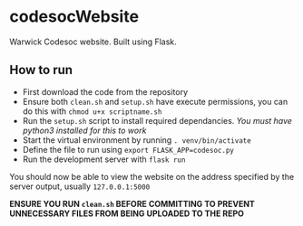 # codesocWebsite
Warwick Codesoc website. Built using Flask.

## How to run
- First download the code from the repository
- Ensure both ```clean.sh``` and ```setup.sh``` have execute permissions, you can do this with ```chmod u+x scriptname.sh``` 
- Run the  ```setup.sh``` script to install required dependancies. *You must have python3 installed for this to work*
- Start the virtual environment by running ```. venv/bin/activate```
- Define the file to run using ```export FLASK_APP=codesoc.py```
- Run the development server with ```flask run```

You should now be able to view the website on the address specified by the server output, usually ```127.0.0.1:5000```


**ENSURE YOU RUN ```clean.sh``` BEFORE COMMITTING TO PREVENT UNNECESSARY FILES FROM BEING UPLOADED TO THE REPO**
